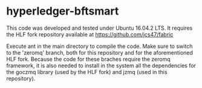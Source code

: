 # hyperledger-bftsmart

This code was developed and tested under Ubuntu 16.04.2 LTS. It requires the HLF fork repository available at https://github.com/jcs47/fabric

Execute ant in the main directory to compile the code. Make sure to switch to the 'zeromq' branch, both for this repository and for the aforementioned HLF fork. Because the code for these braches require the zeromq framework, it is also needed to install in the system all the dependencies for the goczmq library (used by the HLF fork) and jzmq (used in this repository).

